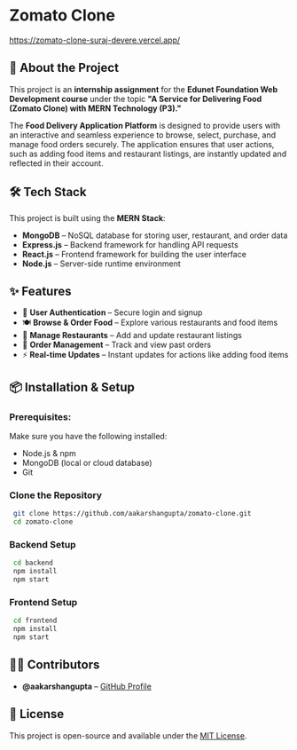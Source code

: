 # Zomato Clone
https://zomato-clone-suraj-devere.vercel.app/

## 🚀 About the Project
This project is an **internship assignment** for the **Edunet Foundation Web Development course** under the topic **"A Service for Delivering Food (Zomato Clone) with MERN Technology (P3)."**

The **Food Delivery Application Platform** is designed to provide users with an interactive and seamless experience to browse, select, purchase, and manage food orders securely. The application ensures that user actions, such as adding food items and restaurant listings, are instantly updated and reflected in their account.

## 🛠 Tech Stack
This project is built using the **MERN Stack**:
- **MongoDB** – NoSQL database for storing user, restaurant, and order data
- **Express.js** – Backend framework for handling API requests
- **React.js** – Frontend framework for building the user interface
- **Node.js** – Server-side runtime environment

## ✨ Features
- 🔐 **User Authentication** – Secure login and signup
- 🍽 **Browse & Order Food** – Explore various restaurants and food items
- 🏪 **Manage Restaurants** – Add and update restaurant listings
- 📜 **Order Management** – Track and view past orders
- ⚡ **Real-time Updates** – Instant updates for actions like adding food items

## 📦 Installation & Setup
### Prerequisites:
Make sure you have the following installed:
- Node.js & npm
- MongoDB (local or cloud database)
- Git

### Clone the Repository
```sh
 git clone https://github.com/aakarshangupta/zomato-clone.git
 cd zomato-clone
```

### Backend Setup
```sh
 cd backend
 npm install
 npm start
```

### Frontend Setup
```sh
 cd frontend
 npm install
 npm start
```


## 👨‍💻 Contributors
- **@aakarshangupta** – [GitHub Profile](https://github.com/aakarshangupta)

## 📜 License
This project is open-source and available under the [MIT License](LICENSE).

